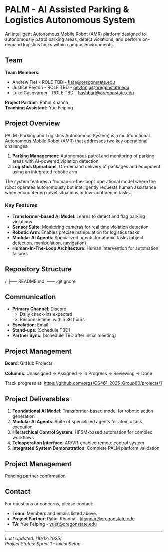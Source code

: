 # PALM - AI Assisted Parking & Logistics Autonomous System

An intelligent Autonomous Mobile Robot (AMR) platform designed to autonomously patrol parking areas, detect violations, and perform on-demand logistics tasks within campus environments.

## Team

**Team Members:**
- Andrew Fief - ROLE TBD - fiefa@oregonstate.edu
- Justice Peyton - ROLE TBD - peytonju@oregonstate.edu
- Luke Gasgvarger - ROLE TBD - hashbarl@oregonstate.edu

**Project Partner:** Rahul Khanna  
**Teaching Assistant:** Yue Feiping

## Project Overview

PALM (Parking and Logistics Autonomous System) is a multifunctional Autonomous Mobile Robot (AMR) that addresses two key operational challenges:

1. **Parking Management**: Autonomous patrol and monitoring of parking areas with AI-powered violation detection
2. **Logistics Operations**: On-demand delivery of packages and equipment using an integrated robotic arm

The system features a "human-in-the-loop" operational model where the robot operates autonomously but intelligently requests human assistance when encountering novel situations or low-confidence tasks.

### Key Features

- **Transformer-based AI Model**: Learns to detect and flag parking violations
- **Sensor Suite**: Monitoring cameras for real time violation detection
- **Robotic Arm**: Enables precise manipulation for logistics tasks
- **Modular AI Agents**: Specialized agents for atomic tasks (object detection, manipulation, navigation)
- **Human-In-The-Loop Architecture**: Human intervention for automation failures

## Repository Structure

/
├── README.md
├── .gitignore

## Communication

- **Primary Channel**: [Discord](https://discord.gg/QFVfgUBbDx)
  - Daily check-ins expected
  - Response time: within 36 hours
- **Escalation**: Email
- **Stand-ups**: [Schedule TBD]
- **Partner Sync**: [Schedule TBD after initial meeting]

## Project Management

**Board**: GitHub Projects

**Columns**: Unassigned → Assigned → In Progress → Reviewing → Done

Track progress at: https://github.com/orgs/CS461-2025-Group80/projects/1


## Project Deliverables

1. **Foundational AI Model**: Transformer-based model for robotic action generation
2. **Modular AI Agents**: Suite of specialized agents for atomic task execution
3. **Hierarchical Control System**: HFSM-based automation for complex workflows
4. **Teleoperation Interface**: AR/VR-enabled remote control system
5. **Integrated System Demonstration**: Complete PALM platform validation

## Project Management
   Pending partner confirmation

## Contact

For questions or concerns, please contact:
- **Team**: Members and emails listed above.
- **Project Partner**: Rahul Khanna - khannar@oregonstate.edu
- **TA**: Yue Feiping - yuef@oregonstate.edu

---

*Last Updated: [10/12/2025]*  
*Project Status: Sprint 1 - Initial Setup*
